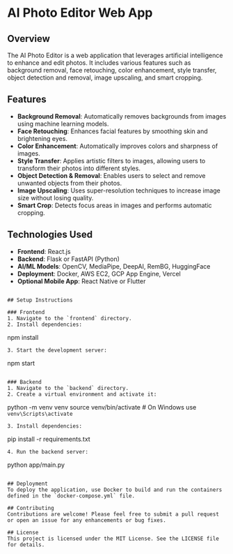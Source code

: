 # AI Photo Editor Web App

## Overview
The AI Photo Editor is a web application that leverages artificial intelligence to enhance and edit photos. It includes various features such as background removal, face retouching, color enhancement, style transfer, object detection and removal, image upscaling, and smart cropping.

## Features
- **Background Removal**: Automatically removes backgrounds from images using machine learning models.
- **Face Retouching**: Enhances facial features by smoothing skin and brightening eyes.
- **Color Enhancement**: Automatically improves colors and sharpness of images.
- **Style Transfer**: Applies artistic filters to images, allowing users to transform their photos into different styles.
- **Object Detection & Removal**: Enables users to select and remove unwanted objects from their photos.
- **Image Upscaling**: Uses super-resolution techniques to increase image size without losing quality.
- **Smart Crop**: Detects focus areas in images and performs automatic cropping.

## Technologies Used
- **Frontend**: React.js
- **Backend**: Flask or FastAPI (Python)
- **AI/ML Models**: OpenCV, MediaPipe, DeepAI, RemBG, HuggingFace
- **Deployment**: Docker, AWS EC2, GCP App Engine, Vercel
- **Optional Mobile App**: React Native or Flutter

```

## Setup Instructions

### Frontend
1. Navigate to the `frontend` directory.
2. Install dependencies:
   ```
   npm install
   ```
3. Start the development server:
   ```
   npm start
   ```

### Backend
1. Navigate to the `backend` directory.
2. Create a virtual environment and activate it:
   ```
   python -m venv venv
   source venv/bin/activate  # On Windows use `venv\Scripts\activate`
   ```
3. Install dependencies:
   ```
   pip install -r requirements.txt
   ```
4. Run the backend server:
   ```
   python app/main.py
   ```

## Deployment
To deploy the application, use Docker to build and run the containers defined in the `docker-compose.yml` file.

## Contributing
Contributions are welcome! Please feel free to submit a pull request or open an issue for any enhancements or bug fixes.

## License
This project is licensed under the MIT License. See the LICENSE file for details.
